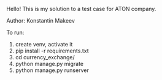Hello! This is my solution to a test case for ATON company.

Author: Konstantin Makeev

To run:
1) create venv, activate it
2) pip install -r requirements.txt
3) cd currency_exchange/
4) python manage.py migrate 
5) python manage.py runserver 

